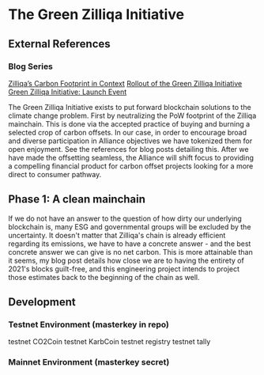 # The Green Zilliqa Initiative

## External References

### Blog Series
[Zilliqa’s Carbon Footprint in Context](https://medium.com/builders-of-zilliqa/zilliqas-carbon-footprint-in-context-6dbf6d05a566)
[Rollout of the Green Zilliqa Initiative](https://cameronsajedi.medium.com/rollout-of-the-green-zilliqa-initiative-ddba44a6befd)
[Green Zilliqa Initiative: Launch Event](https://cameronsajedi.medium.com/green-zilliqa-initiative-launch-event-a733baf47338)


The Green Zilliqa Initiative exists to put forward blockchain solutions to the climate change problem. First by neutralizing the PoW footprint of the Zilliqa mainchain. This is done via the accepted practice of buying and burning a selected crop of carbon offsets. In our case, in order to encourage broad and diverse participation in Alliance objectives we have tokenized them for open enjoyment. See the references for blog posts detailing this. After we have made the offsetting seamless, the Alliance will shift focus to providing a compelling financial product for carbon offset projects looking for a more direct to consumer pathway.

## Phase 1: A clean mainchain
If we do not have an answer to the question of how dirty our underlying blockchain is, many ESG and governmental groups will be excluded by the uncertainty. It doesn't matter that Zilliqa's chain is already efficient regarding its emissions, we have to have a concrete answer - and the best concrete answer we can give is no net carbon. This is more attainable than it seems, my blog post details how close we are to having the entirety of 2021's blocks guilt-free, and this engineering project intends to project those estimates back to the beginning of the chain as well. 

## Development

### Testnet Environment (masterkey in repo)
testnet CO2Coin
testnet KarbCoin
testnet registry
testnet tally

### Mainnet Environment (masterkey secret)
